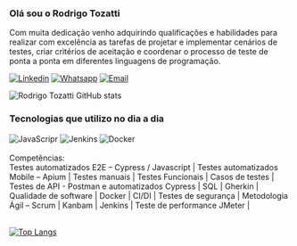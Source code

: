 ### Olá sou o Rodrigo Tozatti

Com muita dedicação venho adquirindo qualificações e habilidades para realizar com excelência as tarefas de projetar e implementar cenários de testes, criar critérios de aceitação e coordenar o processo de teste de ponta a ponta em diferentes linguagens de programação.</br>

[![Linkedin](https://img.shields.io/badge/LinkedIn-0077B5?style=for-the-badge&logo=linkedin&logoColor=white)](https://www.linkedin.com/in/rodrigotozatti/)
[![Whatsapp](https://img.shields.io/badge/WhatsApp-25D366?style=for-the-badge&logo=whatsapp&logoColor=white)](+5543999598842)
[![Email](https://img.shields.io/badge/Microsoft_Outlook-0078D4?style=for-the-badge&logo=microsoft-outlook&logoColor=white)](rodrigo.tozatti@hotmail.com)

![Rodrigo Tozatti GitHub stats](https://github-readme-stats.vercel.app/api?username=Rodrigo-Tozatti&show_icons=true&theme=radical)

### Tecnologias que utilizo no dia a dia
<div style="display: inline_block"<br/>
    <img align="center" alt="JavaScripr" src="https://img.shields.io/badge/JavaScript-F7DF1E?style=for-the-badge&logo=javascript&logoColor=black" />
    <img align="center" alt="Jenkins" src="https://img.shields.io/badge/Jenkins-D33833?style=for-the-badge&logo=jenkins&logoColor=white" />
    <img align="center" alt="Docker" src="https://img.shields.io/badge/Docker-2496ED?style=for-the-badge&logo=docker&logoColor=white" />
</div>
</br>
Competências:</br>
Testes automatizados E2E – Cypress / Javascript | Testes automatizados Mobile – Apium | Testes manuais | Testes 
Funcionais | Casos de testes | Testes de API - Postman e automatizados Cypress | SQL | Gherkin | Qualidade de 
software | Docker | CI/DI | Testes de segurança | Metodologia Ágil – Scrum | Kanbam | Jenkins | Teste de 
performance JMeter |
</br></br>

[![Top Langs](https://github-readme-stats.vercel.app/api/top-langs/?username=Rodrigo-Tozatti&hide_progress=true)](https://github.com/Rodrigo-Tozatti/github-readme-stats)
</br>

